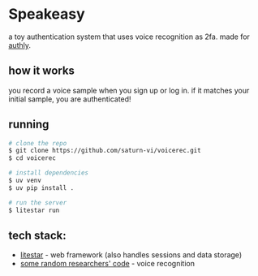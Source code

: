 # Speakeasy

a toy authentication system that uses voice recognition as 2fa. made for [authly](authly.hackclub.com).

## how it works
you record a voice sample when you sign up or log in. if it matches your initial sample, you are authenticated!

## running
```bash
# clone the repo
$ git clone https://github.com/saturn-vi/voicerec.git
$ cd voicerec

# install dependencies
$ uv venv
$ uv pip install .

# run the server
$ litestar run
```

## tech stack:
- [litestar](https://litestar.dev/) - web framework (also handles sessions and data storage)
- [some random researchers' code](https://arxiv.org/abs/2401.05064) - voice recognition
